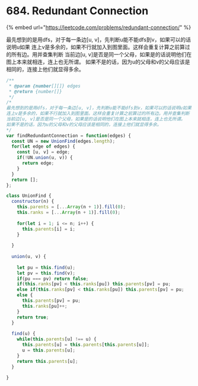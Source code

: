 # 684. Redundant Connection

{% embed url="https://leetcode.com/problems/redundant-connection/" %}

最先想到的是用dfs，对于每一条边\[u, v\]，先判断u能不能dfs到v，如果可以的话说明u如果 连上v是多余的，如果不行就加入到图里面。这样会重复计算之前算过的所有边。用并查集判断 当前边\[u, v\]是否是同一个父母，如果是的话说明他们在图上本来就相连，连上也无所谓。 如果不是的话，因为u的父母和v的父母应该是相同的，连接上他们就显得多余。

```javascript
/**
 * @param {number[][]} edges
 * @return {number[]}
 */
/*
最先想到的是用dfs，对于每一条边[u, v]，先判断u能不能dfs到v，如果可以的话说明u如果
连上v是多余的，如果不行就加入到图里面。这样会重复计算之前算过的所有边。用并查集判断
当前边[u, v]是否是同一个父母，如果是的话说明他们在图上本来就相连，连上也无所谓。
如果不是的话，因为u的父母和v的父母应该是相同的，连接上他们就显得多余。
*/
var findRedundantConnection = function(edges) {
  const UN = new UnionFind(edges.length);
  for(let edge of edges) {
    const [u, v] = edge;
    if(!UN.union(u, v)) {
      return edge;
    }
  }
  return [];
};

class UnionFind {
  constructor(n) {
    this.parents = [...Array(n + 1)].fill(0);
    this.ranks = [...Array(n + 1)].fill(0);
    
    for(let i = 1; i <= n; i++) {
      this.parents[i] = i;
    }
    
  }
  
  union(u, v) {
    
    let pu = this.find(u);
    let pv = this.find(v);    
    if(pu === pv) return false;
    if(this.ranks[pv] < this.ranks[pu]) this.parents[pv] = pu;
    else if(this.ranks[pv] < this.ranks[pu]) this.parents[pv] = pu;
    else {
      this.parents[pv] = pu;
      this.ranks[pu]++;
    }
    return true;
  }
  
  find(u) {
    while(this.parents[u] !== u) {      
      this.parents[u] = this.parents[this.parents[u]];
      u = this.parents[u];
    }
    return this.parents[u];
  }
  
}
```

